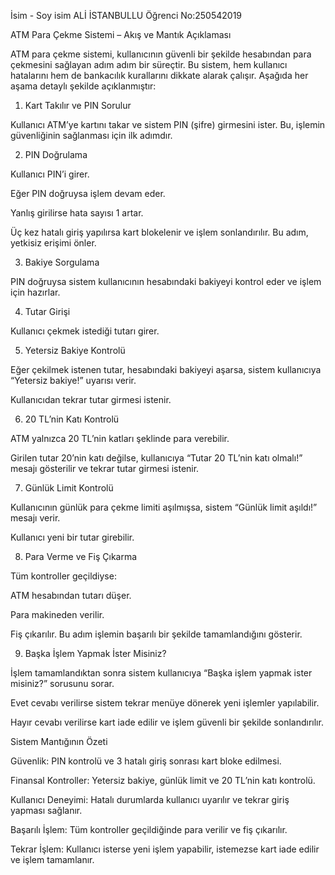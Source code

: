 İsim - Soy isim ALİ İSTANBULLU
Öğrenci No:250542019

ATM Para Çekme Sistemi – Akış ve Mantık Açıklaması

ATM para çekme sistemi, kullanıcının güvenli bir şekilde hesabından para çekmesini sağlayan adım adım bir süreçtir. Bu sistem, hem kullanıcı hatalarını hem de bankacılık kurallarını dikkate alarak çalışır. Aşağıda her aşama detaylı şekilde açıklanmıştır:

1. Kart Takılır ve PIN Sorulur

Kullanıcı ATM’ye kartını takar ve sistem PIN (şifre) girmesini ister. Bu, işlemin güvenliğinin sağlanması için ilk adımdır.

2. PIN Doğrulama

Kullanıcı PIN’i girer.

Eğer PIN doğruysa işlem devam eder.

Yanlış girilirse hata sayısı 1 artar.

Üç kez hatalı giriş yapılırsa kart blokelenir ve işlem sonlandırılır. Bu adım, yetkisiz erişimi önler.

3. Bakiye Sorgulama

PIN doğruysa sistem kullanıcının hesabındaki bakiyeyi kontrol eder ve işlem için hazırlar.

4. Tutar Girişi

Kullanıcı çekmek istediği tutarı girer.

5. Yetersiz Bakiye Kontrolü

Eğer çekilmek istenen tutar, hesabındaki bakiyeyi aşarsa, sistem kullanıcıya “Yetersiz bakiye!” uyarısı verir.

Kullanıcıdan tekrar tutar girmesi istenir.

6. 20 TL’nin Katı Kontrolü

ATM yalnızca 20 TL’nin katları şeklinde para verebilir.

Girilen tutar 20’nin katı değilse, kullanıcıya “Tutar 20 TL’nin katı olmalı!” mesajı gösterilir ve tekrar tutar girmesi istenir.

7. Günlük Limit Kontrolü

Kullanıcının günlük para çekme limiti aşılmışsa, sistem “Günlük limit aşıldı!” mesajı verir.

Kullanıcı yeni bir tutar girebilir.

8. Para Verme ve Fiş Çıkarma

Tüm kontroller geçildiyse:

ATM hesabından tutarı düşer.

Para makineden verilir.

Fiş çıkarılır.
Bu adım işlemin başarılı bir şekilde tamamlandığını gösterir.

9. Başka İşlem Yapmak İster Misiniz?

İşlem tamamlandıktan sonra sistem kullanıcıya “Başka işlem yapmak ister misiniz?” sorusunu sorar.

Evet cevabı verilirse sistem tekrar menüye dönerek yeni işlemler yapılabilir.

Hayır cevabı verilirse kart iade edilir ve işlem güvenli bir şekilde sonlandırılır.

Sistem Mantığının Özeti

Güvenlik: PIN kontrolü ve 3 hatalı giriş sonrası kart bloke edilmesi.

Finansal Kontroller: Yetersiz bakiye, günlük limit ve 20 TL’nin katı kontrolü.

Kullanıcı Deneyimi: Hatalı durumlarda kullanıcı uyarılır ve tekrar giriş yapması sağlanır.

Başarılı İşlem: Tüm kontroller geçildiğinde para verilir ve fiş çıkarılır.

Tekrar İşlem: Kullanıcı isterse yeni işlem yapabilir, istemezse kart iade edilir ve işlem tamamlanır.
